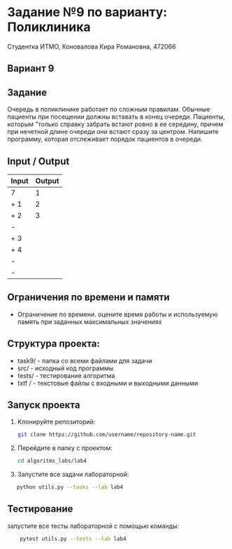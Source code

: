 Задание №9 по варианту: Поликлиника
====
Студентка ИТМО, Коновалова Кира Романовна, 472066

Вариант 9
----

Задание
---
Очередь в поликлинике работает по сложным правилам. Обычные пациенты при посещении должны вставать в конец очереди. Пациенты, которым "только справку забрать встают ровно в ее середину, причем при нечетной длине очереди они встают сразу за центром. Напишите программу, которая отслеживает порядок пациентов в очереди.       


Input / Output
----

| Input | Output |
|-------|--------|
| 7     | 1      |
| + 1   | 2      |
 | + 2   | 3      |
| -     |        |
| + 3   |        |
| + 4   |        |
| -     |        |
 | - |        |

## Ограничения по времени и памяти

- Ограничение по времени. оцените время работы и используемую память при заданных максимальных значениях



## Структура проекта:

* task9/ - папка со всеми файлами для задачи
* src/ - исходный код программы
* tests/ - тестирование алгоритма
* txtf / - текстовые файлы с входными и выходными данными

## Запуск проекта
1. Клонируйте репозиторий:
   ```bash
   git clone https://github.com/username/repository-name.git
   ```
2. Перейдите в папку с проектом:
   ```bash
   cd algoritms_labs/lab4
   ```
3. Запустите все задачи лабораторной:
```bash
   python utils.py --tasks --lab lab4
   ```

## Тестирование
запустите все тесты лабораторной с помощью команды:
```bash
    pytest utils.py --tests --lab lab4
```
